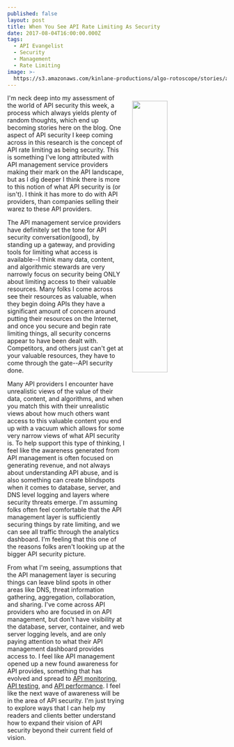 ```yaml
---
published: false
layout: post
title: When You See API Rate Limiting As Security
date: 2017-08-04T16:00:00.000Z
tags:
  - API Evangelist
  - Security
  - Management
  - Rate Limiting
image: >-
  https://s3.amazonaws.com/kinlane-productions/algo-rotoscope/stories/art-museum/art-museum_copper_circuit_2.jpg
---
```

<p><img src="https://s3.amazonaws.com/kinlane-productions/algo-rotoscope/stories/art-museum/art-museum_copper_circuit_2.jpg" align="right" width="40%" style="padding: 15px;" /></p>I'm neck deep into my assessment of the world of API security this week, a process which always yields plenty of random thoughts, which end up becoming stories here on the blog. One aspect of API security I keep coming across in this research is the concept of API rate limiting as being security. This is something I've long attributed with API management service providers making their mark on the API landscape, but as I dig deeper I think there is more to this notion of what API security is (or isn't). I think it has more to do with API providers, than companies selling their warez to these API providers.

The API management service providers have definitely set the tone for API security conversation(good), by standing up a gateway, and providing tools for limiting what access is available--I think many data, content, and algorithmic stewards are very narrowly focus on security being ONLY about limiting access to their valuable resources. Many folks I come across see their resources as valuable, when they begin doing APIs they have a significant amount of concern around putting their resources on the Internet, and once you secure and begin rate limiting things, all security concerns appear to have been dealt with. Competitors, and others just can't get at your valuable resources, they have to come through the gate--API security done. 

Many API providers I encounter have unrealistic views of the value of their data, content, and algorithms, and when you match this with their unrealistic views about how much others want access to this valuable content you end up with a vacuum which allows for some very narrow views of what API security is. To help support this type of thinking, I feel like the awareness generated from API management is often focused on generating revenue, and not always about understanding API abuse, and is also something can create blindspots when it comes to database, server, and DNS level logging and layers where security threats emerge. I'm assuming folks often feel comfortable that the API management layer is sufficiently securing things by rate limiting, and we can see all traffic through the analytics dashboard. I'm feeling that this one of the reasons folks aren't looking up at the bigger API security picture.

From what I'm seeing, assumptions that the API management layer is securing things can leave blind spots in other areas like DNS, threat information gathering, aggregation, collaboration, and sharing. I've come across API providers who are focused in on API management, but don't have visibility at the database, server, container, and web server logging levels, and are only paying attention to what their API management dashboard provides access to. I feel like API management opened up a new found awareness for API provides, something that has evolved and spread to [API monitoring](http://monitoring.apievangelist.com/), [API testing](http://testing.apievangelist.com/), and [API performance](http://performance.apievangelist.com/). I feel like the next wave of awareness will be in the area of API security. I'm just trying to explore ways that I can help my readers and clients better understand how to expand their vision of API security beyond their current field of vision.
